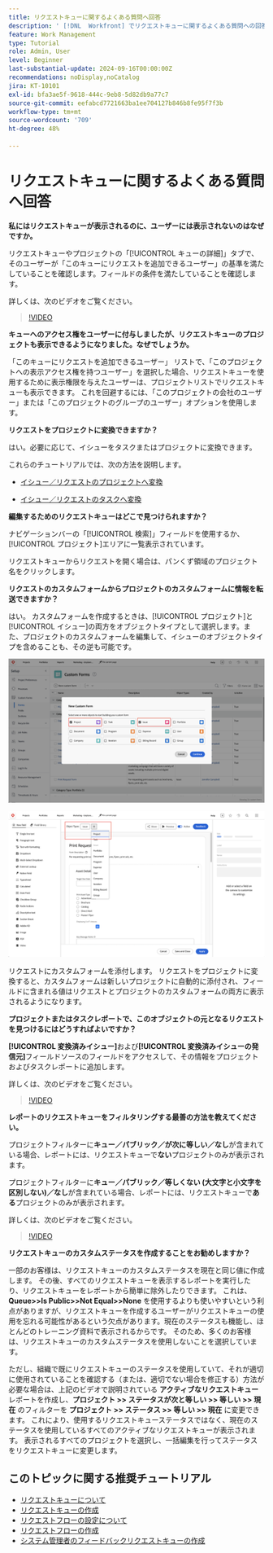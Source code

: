 ```yaml
---
title: リクエストキューに関するよくある質問へ回答
description: ' [!DNL  Workfront] でリクエストキューに関するよくある質問への回答を示します。'
feature: Work Management
type: Tutorial
role: Admin, User
level: Beginner
last-substantial-update: 2024-09-16T00:00:00Z
recommendations: noDisplay,noCatalog
jira: KT-10101
exl-id: bfa3ae5f-9618-444c-9eb8-5d82db9a77c7
source-git-commit: eefabcd7721663ba1ee704127b846b8fe95f7f3b
workflow-type: tm+mt
source-wordcount: '709'
ht-degree: 48%

---
```


# リクエストキューに関するよくある質問へ回答

**私にはリクエストキューが表示されるのに、ユーザーには表示されないのはなぜですか。**

リクエストキューやプロジェクトの「[!UICONTROL キューの詳細]」タブで、そのユーザーが「このキューにリクエストを追加できるユーザー」の基準を満たしていることを確認します。フィールドの条件を満たしていることを確認します。

詳しくは、次のビデオをご覧ください。

>[!VIDEO](https://video.tv.adobe.com/v/3434156/?quality=12&learn=on)

**キューへのアクセス権をユーザーに付与しましたが、リクエストキューのプロジェクトも表示できるようになりました。なぜでしょうか。**

「このキューにリクエストを追加できるユーザー」 リストで、「このプロジェクトへの表示アクセス権を持つユーザー」を選択した場合、リクエストキューを使用するために表示権限を与えたユーザーは、プロジェクトリストでリクエストキューも表示できます。 これを回避するには、「このプロジェクトの会社のユーザー」または「このプロジェクトのグループのユーザー」オプションを使用します。

**リクエストをプロジェクトに変換できますか？**

はい。必要に応じて、イシューをタスクまたはプロジェクトに変換できます。

これらのチュートリアルでは、次の方法を説明します。

* [イシュー／リクエストのプロジェクトへ変換](/help/manage-work/issues-requests/create-a-project-from-a-request.md)

* [イシュー／リクエストのタスクへ変換](/help/manage-work/issues-requests/convert-issues-to-other-work-items.md)

**編集するためのリクエストキューはどこで見つけられますか？**

ナビゲーションバーの「[!UICONTROL 検索]」フィールドを使用するか、[!UICONTROL プロジェクト]エリアに一覧表示されています。

リクエストキューからリクエストを開く場合は、パンくず領域のプロジェクト名をクリックします。

**リクエストのカスタムフォームからプロジェクトのカスタムフォームに情報を転送できますか？**

はい。 カスタムフォームを作成するときは、[!UICONTROL プロジェクト]と[!UICONTROL イシュー]の両方をオブジェクトタイプとして選択します。また、プロジェクトのカスタムフォームを編集して、イシューのオブジェクトタイプを含めることも、その逆も可能です。

![ カスタムフォームの作成時に 2 つのオブジェクトタイプを選択する方法を示す画像 ](assets/faq-image-1.png)

![ カスタムフォームの編集時に 2 つのオブジェクトタイプを選択する方法を示す画像 ](assets/faq-image-2.png)

リクエストにカスタムフォームを添付します。 リクエストをプロジェクトに変換すると、カスタムフォームは新しいプロジェクトに自動的に添付され、フィールドに含まれる値はリクエストとプロジェクトのカスタムフォームの両方に表示されるようになります。

**プロジェクトまたはタスクレポートで、このオブジェクトの元となるリクエストを見つけるにはどうすればよいですか？**

**[!UICONTROL 変換済みイシュー]**&#x200B;および&#x200B;**[!UICONTROL 変換済みイシューの発信元]**&#x200B;フィールドソースのフィールドをアクセスして、その情報をプロジェクトおよびタスクレポートに追加します。

詳しくは、次のビデオをご覧ください。

>[!VIDEO](https://video.tv.adobe.com/v/3434176/?quality=12&learn=on)


**レポートのリクエストキューをフィルタリングする最善の方法を教えてください。**

プロジェクトフィルターに&#x200B;**キュー／パブリック／が次に等しい／なし**&#x200B;が含まれている場合、レポートには、リクエストキューで&#x200B;**ない**&#x200B;プロジェクトのみが表示されます。

プロジェクトフィルターに&#x200B;**キュー／パブリック／等しくない (大文字と小文字を区別しない)／なし**&#x200B;が含まれている場合、レポートには、リクエストキューで&#x200B;**ある**&#x200B;プロジェクトのみが表示されます。

詳しくは、次のビデオをご覧ください。

>[!VIDEO](https://video.tv.adobe.com/v/3434329/?quality=12&learn=on)

**リクエストキューのカスタムステータスを作成することをお勧めしますか？**

一部のお客様は、リクエストキューのカスタムステータスを現在と同じ値に作成します。 その後、すべてのリクエストキューを表示するレポートを実行したり、リクエストキューをレポートから簡単に除外したりできます。 これは、**Queue>>Is Public>>Not Equal>>None** を使用するよりも使いやすいという利点がありますが、リクエストキューを作成するユーザーがリクエストキューの使用を忘れる可能性があるという欠点があります。現在のステータスも機能し、ほとんどのトレーニング資料で表示されるからです。 そのため、多くのお客様は、リクエストキューのカスタムステータスを使用しないことを選択しています。

ただし、組織で既にリクエストキューのステータスを使用していて、それが適切に使用されていることを確認する（または、適切でない場合を修正する）方法が必要な場合は、上記のビデオで説明されている **アクティブなリクエストキュー** レポートを作成し、**プロジェクト >> ステータスが次と等しい >> 等しい >> 現在** のフィルターを **プロジェクト >> ステータス >> 等しい >> 現在** に変更できます。 これにより、使用するリクエストキューステータスではなく、現在のステータスを使用しているすべてのアクティブなリクエストキューが表示されます。 表示されるすべてのプロジェクトを選択し、一括編集を行ってステータスをリクエストキューに変更します。

## このトピックに関する推奨チュートリアル

* [リクエストキューについて](/help/manage-work/request-queues/understand-request-queues.md)
* [リクエストキューの作成](/help/manage-work/request-queues/create-a-request-queue.md)
* [リクエストフローの設定について](/help/manage-work/request-queues/understand-settings-for-a-flow-request.md)
* [リクエストフローの作成](/help/manage-work/request-queues/create-a-request-flow.md)
* [システム管理者のフィードバックリクエストキューの作成](/help/manage-work/request-queues/create-a-system-admin-feedback-request-queue.md)
